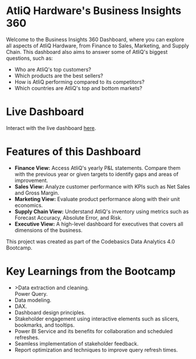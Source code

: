 # AtliQ Hardware's Business Insights 360

Welcome to the Business Insights 360 Dashboard, where you can explore all aspects of AtliQ Hardware, from Finance to Sales, Marketing, and Supply Chain.
This dashboard also aims to answer some of AtliQ's biggest questions, such as:

<ul> 
  <li>Who are AtliQ's top customers?</li> 
  <li>Which products are the best sellers?</li> <li>How is AtliQ performing compared to its competitors?</li> 
  <li>Which countries are AtliQ's top and bottom markets?</li> 
</ul>

# Live Dashboard
Interact with the live dashboard [here](https://app.powerbi.com/view?r=eyJrIjoiNTdkZDlhYmYtOTdiMi00YWFmLTkxNDMtNGEyZGE2ZWE3ODhmIiwidCI6ImM2ZTU0OWIzLTVmNDUtNDAzMi1hYWU5LWQ0MjQ0ZGM1YjJjNCJ9).

# Features of this Dashboard
<ul> <li><strong>Finance View:</strong> Access AtliQ's yearly P&L statements. Compare them with the previous year or given targets to identify gaps and areas of improvement.</li> <li><strong>Sales View:</strong> Analyze customer performance with KPIs such as Net Sales and Gross Margin.</li> <li><strong>Marketing View:</strong> Evaluate product performance along with their unit economics.</li> <li><strong>Supply Chain View:</strong> Understand AtliQ's inventory using metrics such as Forecast Accuracy, Absolute Error, and Risk.</li> <li><strong>Executive View:</strong> A high-level dashboard for executives that covers all dimensions of the business.</li> </ul>

This project was created as part of the Codebasics Data Analytics 4.0 Bootcamp.

# Key Learnings from the Bootcamp
<ul>
  <li>>Data extraction and cleaning.</li
  <li>Power Query.</li>
  <li>Data modeling.</li>
  <li>DAX.</li>
  <li>Dashboard design principles.</li>
  <li>Stakeholder engagement using interactive elements such as slicers, bookmarks, and tooltips.</li>
  <li>Power BI Service and its benefits for collaboration and scheduled refreshes.</li>
  <li>Seamless implementation of stakeholder feedback.</li>
  <li>Report optimization and techniques to improve query refresh times.</li>
</ul>
